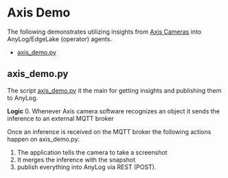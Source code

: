 # Axis Demo

The following demonstrates utilizing insights from [Axis Cameras](https://www.axis.com/products/network-cameras) into 
AnyLog/EdgeLake (operator) agents. 

* [axis_demo.py](#axis_demopy)

## axis_demo.py

The script [axis_demo.py](axis_demo.py) it the main for getting insights and publishing them to AnyLog.

**Logic**
0. Whenever Axis camera software recognizes an object it sends the inference to an external MQTT broker

Once an inference is received on the MQTT broker the following actions happen on axis_demo.py:

1. The application tells the camera to take a screenshot 
2. It merges the inference with the snapshot 
3. publish everything into AnyLog via REST (POST). 

